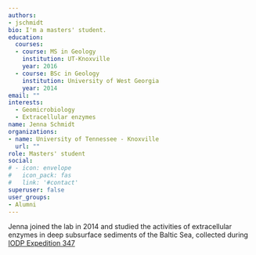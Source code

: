 ```yaml
---
authors:
- jschmidt
bio: I'm a masters' student.
education:
  courses:
  - course: MS in Geology
    institution: UT-Knoxville
    year: 2016
  - course: BSc in Geology
    institution: University of West Georgia
    year: 2014
email: ""
interests:
  - Geomicrobiology
  - Extracellular enzymes
name: Jenna Schmidt
organizations:
- name: University of Tennessee - Knoxville
  url: ""
role: Masters' student
social:
# - icon: envelope
#   icon_pack: fas
#   link: '#contact'
superuser: false
user_groups:
- Alumni
---
```


Jenna joined the lab in 2014 and studied the activities of extracellular enzymes in deep subsurface sediments of the Baltic Sea, collected during [IODP Expedition 347](http://publications.iodp.org/proceedings/347/347toc.htm)